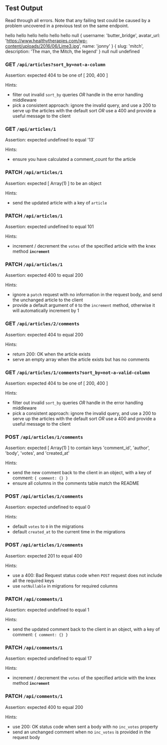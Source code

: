 ## Test Output

Read through all errors. Note that any failing test could be caused by a problem uncovered in a previous test on the same endpoint.

hello
hello
hello
hello
hello
hello
null { username: 'butter_bridge',
avatar_url:
'https://www.healthytherapies.com/wp-content/uploads/2016/06/Lime3.jpg',
name: 'jonny' }
{ slug: 'mitch', description: 'The man, the Mitch, the legend' } null
null undefined

### GET `/api/articles?sort_by=not-a-column`

Assertion: expected 404 to be one of [ 200, 400 ]

Hints:

- filter out invalid `sort_by` queries _OR_ handle in the error handling middleware
- pick a consistent approach: ignore the invalid query, and use a 200 to serve up the articles with the default sort _OR_ use a 400 and provide a useful message to the client

### GET `/api/articles/1`

Assertion: expected undefined to equal '13'

Hints:

- ensure you have calculated a comment_count for the article

### PATCH `/api/articles/1`

Assertion: expected [ Array(1) ] to be an object

Hints:

- send the updated article with a key of `article`

### PATCH `/api/articles/1`

Assertion: expected undefined to equal 101

Hints:

- increment / decrement the `votes` of the specified article with the knex method **`increment`**

### PATCH `/api/articles/1`

Assertion: expected 400 to equal 200

Hints:

- ignore a `patch` request with no information in the request body, and send the unchanged article to the client
- provide a default argument of `0` to the `increment` method, otherwise it will automatically increment by 1

### GET `/api/articles/2/comments`

Assertion: expected 404 to equal 200

Hints:

- return 200: OK when the article exists
- serve an empty array when the article exists but has no comments

### GET `/api/articles/1/comments?sort_by=not-a-valid-column`

Assertion: expected 404 to be one of [ 200, 400 ]

Hints:

- filter out invalid `sort_by` queries _OR_ handle in the error handling middleware
- pick a consistent approach: ignore the invalid query, and use a 200 to serve up the articles with the default sort _OR_ use a 400 and provide a useful message to the client

### POST `/api/articles/1/comments`

Assertion: expected [ Array(1) ] to contain keys 'comment_id', 'author', 'body', 'votes', and 'created_at'

Hints:

- send the new comment back to the client in an object, with a key of comment: `{ comment: {} }`
- ensure all columns in the comments table match the README

### POST `/api/articles/1/comments`

Assertion: expected undefined to equal 0

Hints:

- default `votes` to `0` in the migrations
- default `created_at` to the current time in the migrations

### POST `/api/articles/1/comments`

Assertion: expected 201 to equal 400

Hints:

- use a 400: Bad Request status code when `POST` request does not include all the required keys
- use `notNullable` in migrations for required columns

### PATCH `/api/comments/1`

Assertion: expected undefined to equal 1

Hints:

- send the updated comment back to the client in an object, with a key of comment: `{ comment: {} }`

### PATCH `/api/comments/1`

Assertion: expected undefined to equal 17

Hints:

- increment / decrement the `votes` of the specified article with the knex method **`increment`**

### PATCH `/api/comments/1`

Assertion: expected 400 to equal 200

Hints:

- use 200: OK status code when sent a body with no `inc_votes` property
- send an unchanged comment when no `inc_votes` is provided in the request body
